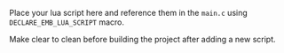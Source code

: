 Place your lua script here and reference them in the `main.c` using `DECLARE_EMB_LUA_SCRIPT` macro.

Make clear to clean before building the project after adding a new script.